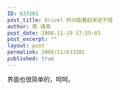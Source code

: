 ```yaml
---
ID: 633201
post_title: Drivel 的功能看起来还不错
author: 南 靖男
post_date: 2008-11-19 17:59:03
post_excerpt: ""
layout: post
permalink: 2008/11/633201
published: true
---
```

界面也很简单的，呵呵。
